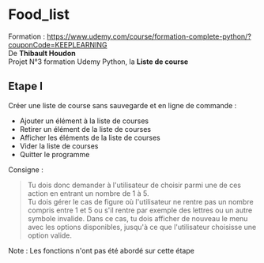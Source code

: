 # Food_list

Formation : https://www.udemy.com/course/formation-complete-python/?couponCode=KEEPLEARNING <br>
De **Thibault Houdon** <br>
Projet N°3 formation Udemy Python, la **Liste de course**

## Etape I

Créer une liste de course sans sauvegarde et en ligne de commande :

- Ajouter un élément à la liste de courses
- Retirer un élément de la liste de courses
- Afficher les éléments de la liste de courses
- Vider la liste de courses
- Quitter le programme

Consigne :
> Tu dois donc demander à l'utilisateur de choisir parmi une de ces action en entrant un nombre de 1 à 5. <br>Tu dois gérer le cas de figure où l'utilisateur ne rentre pas un nombre compris entre 1 et 5 ou s'il rentre par exemple des lettres ou un autre symbole invalide. Dans ce cas, tu dois afficher de nouveau le menu avec les options disponibles, jusqu'à ce que l'utilisateur choisisse une option valide.

Note : Les fonctions n'ont pas été abordé sur cette étape